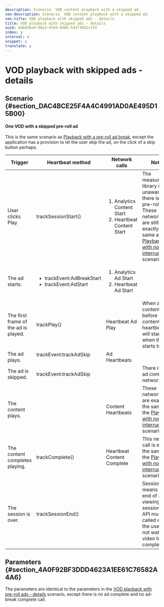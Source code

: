 ```yaml
---
description: Scenario  VOD content playback with a skipped ad.
seo-description: Scenario  VOD content playback with a skipped ad.
seo-title: VOD playback with skipped ads - details
title: VOD playback with skipped ads - details
uuid: dab93be4-98a3-4fd4-9d8b-543f3562c1fd
index: y
internal: n
snippet: y
translate: y
---
```


# VOD playback with skipped ads - details


## Scenario {#section_DAC4BCE25F4A4C4991AD0AE495D15B00}


#### One VOD with a skipped pre-roll ad
<table id="table_8308559859FA480C8263DFBBFC716ADB">  
 <desc>
  This is the same scenario as 
  <a href="r_vhl_scenarios_mc-vod-pr-ad-breaks-android.xml#reference_1F38D9E89E0849D19AAD9C45E9CC8F7D" format="dita" scope="local">Playback with a pre-roll ad break</a>, except the application has a provision to let the user skip the ad, on the click of a skip button perhaps. 
 </desc> 
 <thead> 
  <tr> 
   <th colname="col1" class="entry">Trigger</th> 
   <th colname="col2" class="entry">Heartbeat method</th> 
   <th colname="col3" class="entry">Network calls</th> 
   <th colname="col4" class="entry">Notes</th> 
  </tr>
 </thead>
 <tbody> 
  <tr> 
   <td colname="col1">User clicks <span class="uicontrol">Play</span> </td> 
   <td colname="col2"><span class="codeph">trackSessionStart()</span> </td> 
   <td colname="col3"> 
    <ol id="ol_AE72C0EFD6934FFA86BE616D1DD70FAE"> 
     <li id="li_BE623956A839467B9397B9B9695FFE2B"><span class="codeph">Analytics Content Start</span> </li> 
     <li id="li_506FA984858140FDB5CF2B312D52864D"><span class="codeph">Heartbeat Content Start</span> </li> 
    </ol> </td> 
   <td colname="col4">The measurement library i unaware that there is a pre-roll ad. These network calls are still exactly the same as <a href="r_vhl_scenarios_mc-vod-40-no-interup-android.xml#concept_DCD05D528AE642C686C07819C6C18316" format="dita" scope="local">Playback with no interruptions</a> scenario. </td> 
  </tr> 
  <tr> 
   <td colname="col1">The ad starts.</td> 
   <td colname="col2"> 
    <ul id="ul_6CFE71C5EBC34B7483B1D4E1A73F47E7"> 
     <li id="li_398694BCFA154E30B5986FE3B8694B0C"><span class="codeph">trackEvent:AdBreakStart</span> </li> 
     <li id="li_D3CE6F0159A44CA9A547CEBB61F06FB5"><span class="codeph">trackEvent:AdStart</span> </li> 
    </ul> </td> 
   <td colname="col3"> 
    <ol id="ol_6D7C157FBF8F42E7927A1AEC4BBBB1AF"> 
     <li id="li_8715CF2A3FB349CD8BCE04CAD7C7D0AF"><span class="codeph">Analytics Ad Start</span> </li> 
     <li id="li_8650857E2B3A4D028DB25C92C82262D3"><span class="codeph">Heartbeat Ad Start</span> </li> 
    </ol> </td> 
   <td colname="col4"> </td> 
  </tr> 
  <tr> 
   <td colname="col1">The first frame of the ad is played.</td> 
   <td colname="col2"><span class="codeph">trackPlay()</span> </td> 
   <td colname="col3"><span class="codeph">Heartbeat Ad Play</span> </td> 
   <td colname="col4">When ad content plays before main content, the heartbeats will start when the ad starts to play.</td> 
  </tr> 
  <tr> 
   <td colname="col1">The ad plays.</td> 
   <td colname="col2"><span class="codeph">trackEvent:trackAdSkip</span> <p> </p> </td> 
   <td colname="col3"><span class="codeph">Ad Heartbeats</span> </td> 
   <td colname="col4"> </td> 
  </tr> 
  <tr> 
   <td colname="col1">The ad is skipped.</td> 
   <td colname="col2"><span class="codeph">trackEvent:trackAdSkip</span> </td> 
   <td colname="col3"> </td> 
   <td colname="col4">There is no ad complete network call.</td> 
  </tr> 
  <tr> 
   <td colname="col1">The content plays.</td> 
   <td colname="col2"> </td> 
   <td colname="col3"><span class="codeph">Content Heartbeats</span> </td> 
   <td colname="col4">These network calls are exactly the same as the <a href="r_vhl_scenarios_mc-vod-40-no-interup-android.xml#concept_DCD05D528AE642C686C07819C6C18316" format="dita" scope="local">Playback with no interruptions</a> scenario. </td> 
  </tr> 
  <tr> 
   <td colname="col1">The content completes playing.</td> 
   <td colname="col2"><span class="codeph">trackComplete()</span> </td> 
   <td colname="col3"><span class="codeph">Heartbeat Content Complete</span> </td> 
   <td colname="col4">This network call is exactly the same as the <a href="r_vhl_scenarios_mc-vod-40-no-interup-android.xml#concept_DCD05D528AE642C686C07819C6C18316" format="dita" scope="local">Playback with no interruptions</a> scenario. </td> 
  </tr> 
  <tr> 
   <td colname="col1">The session is over.</td> 
   <td colname="col2"><span class="codeph">trackSessionEnd()</span> </td> 
   <td colname="col3"> </td> 
   <td colname="col4"><span class="codeph">SessionEnd</span> means the end of a viewing session. This API must be called even if the user does not watch the video to completion. </td> 
  </tr> 
 </tbody> 
</table>


## Parameters {#section_4A0F92BF3DDD4623A1EE61C76582A4A6}

The parameters are identical to the parameters in the [VOD playback with pre-roll ads - details](r_vhl_scenarios_preroll-ad-comm-details-android.md#reference_0470B3274CF743809E02887F7DF410E7) scenario, except there is no ad complete and no ad-break complete call. 
